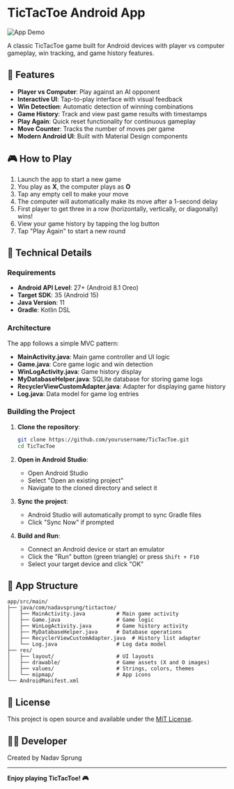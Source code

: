 # TicTacToe Android App
![App Demo](tic-min-min.gif)

A classic TicTacToe game built for Android devices with player vs computer gameplay, win tracking, and game history features.

## 📱 Features

- **Player vs Computer**: Play against an AI opponent
- **Interactive UI**: Tap-to-play interface with visual feedback
- **Win Detection**: Automatic detection of winning combinations
- **Game History**: Track and view past game results with timestamps
- **Play Again**: Quick reset functionality for continuous gameplay
- **Move Counter**: Tracks the number of moves per game
- **Modern Android UI**: Built with Material Design components

## 🎮 How to Play

1. Launch the app to start a new game
2. You play as **X**, the computer plays as **O**
3. Tap any empty cell to make your move
4. The computer will automatically make its move after a 1-second delay
5. First player to get three in a row (horizontally, vertically, or diagonally) wins!
6. View your game history by tapping the log button
7. Tap "Play Again" to start a new round

## 🔧 Technical Details

### Requirements
- **Android API Level**: 27+ (Android 8.1 Oreo)
- **Target SDK**: 35 (Android 15)
- **Java Version**: 11
- **Gradle**: Kotlin DSL


### Architecture
The app follows a simple MVC pattern:
- **MainActivity.java**: Main game controller and UI logic
- **Game.java**: Core game logic and win detection
- **WinLogActivity.java**: Game history display
- **MyDatabaseHelper.java**: SQLite database for storing game logs
- **RecyclerViewCustomAdapter.java**: Adapter for displaying game history
- **Log.java**: Data model for game log entries


### Building the Project

1. **Clone the repository**:
   ```bash
   git clone https://github.com/yourusername/TicTacToe.git
   cd TicTacToe
   ```

2. **Open in Android Studio**:
   - Open Android Studio
   - Select "Open an existing project"
   - Navigate to the cloned directory and select it

3. **Sync the project**:
   - Android Studio will automatically prompt to sync Gradle files
   - Click "Sync Now" if prompted

4. **Build and Run**:
   - Connect an Android device or start an emulator
   - Click the "Run" button (green triangle) or press `Shift + F10`
   - Select your target device and click "OK"


## 📱 App Structure

```
app/src/main/
├── java/com/nadavsprung/tictactoe/
│   ├── MainActivity.java          # Main game activity
│   ├── Game.java                  # Game logic
│   ├── WinLogActivity.java        # Game history activity
│   ├── MyDatabaseHelper.java      # Database operations
│   ├── RecyclerViewCustomAdapter.java  # History list adapter
│   └── Log.java                   # Log data model
├── res/
│   ├── layout/                    # UI layouts
│   ├── drawable/                  # Game assets (X and O images)
│   ├── values/                    # Strings, colors, themes
│   └── mipmap/                    # App icons
└── AndroidManifest.xml
```


## 📄 License

This project is open source and available under the [MIT License](LICENSE).

## 👨‍💻 Developer

Created by Nadav Sprung

---

**Enjoy playing TicTacToe! 🎮** 